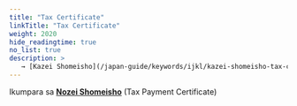 ```yaml
---
title: "Tax Certificate"
linkTitle: "Tax Certificate"
weight: 2020
hide_readingtime: true
no_list: true
description: >
   → [Kazei Shomeisho](/japan-guide/keywords/ijkl/kazei-shomeisho-tax-certificate)
---
```

Ikumpara sa **[Nozei Shomeisho](/japan-keywords/mnop/nozei-shomeisho-tax-payment-cerficate)** (Tax Payment Certificate)

